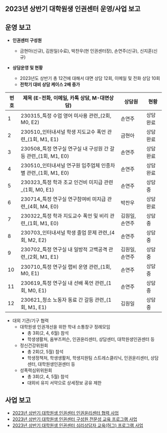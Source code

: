 ## 2023년 상반기 대학원생 인권센터 운영/사업 보고

## 운영 보고

- **인권센터 구성원**
	- 금현아(신규), 김원일(수료), 박찬우(현 인권센터장), 손연주(신규), 신지훈(신규)

- **상담운영 및 현황**
	-	2023년도 상반기 총 12건에 대해서 대면 상담 12회, 이메일 및 전화 상담 10회
	- **전학기 대비 상담 케이스 2배 증가**

|	번호	|	제목 (E-전화, 이메일, 카톡 상담, M-대면상담)	|	상담원	|	현황	|
|---|---|---|---|
|   1  |  230315_특정 수업 영어 미사용 관련_(2회, M0, E2)  |	손연주	|   상담완료  |
|   2  |  230510_인터내셔널 학생 지도교수 폭언 관련_(1회, M1, E1)  |	금현아	|   상담완료  |
|   3  |  230508_특정 연구실 연구실 내 구성원 간 갈등 관련_(1회, M1, E0)  |	손연주	|   상담완료  |
|   4  |  230510_인터내셔널 연구원 입주업체 인종차별 관련_(1회, M1, E0)  |	손연주	|   상담완료  |
|   5  |  230323_특정 학과 조교 인건비 미지급 관련_(1회, M0, E1)  |	손연주	|   상담중  |
|   6  |  230714_특정 연구실 연구참여비 미지급 관련_(4회, M4, E0)  |	박찬우	|   상담완료  |
|   7  |  230322_특정 학과 지도교수 폭언 및 비리 관련_(1회, M1, E0)  |	김원일, 손연주	|   상담중  |
|   8  |  230703_인터내셔널 학생 졸업 문제 관련_(4회, M2, E2)  |	손연주	|   상담중  |
|   9  |  230702_특정 연구실 내 일방적 고백공격 관련_(2회, M1, E1)  |	김원일, 손연주	|   상담중  |
|   10  |  230710_특정 연구실 랩비 운영 관련_(1회, M0, E1)  |	손연주	|   상담중  |
|   11  |  230619_특정 연구실 내 선배 폭언 관련_(1회, M0, E1)  |	손연주	|   상담중  |
|   12  |  230621_청소 노동자 동료 간 갈등 관련_(1회, M1, E1)  |	김원일	|   상담중  |

- 대외 기관/기구 협력
	-	대학원생 인권개선을 위한 학내 소통창구 정례모임
		- 총 3회(2, 4, 6월) 참석 
		- 학생생활처, 옴부즈퍼슨, 인권윤리센터, 상담센터, 대학원생인권센터 등
	- 정신건강위원회
		- 총 2회(2, 5월) 참석  
		- 학생정책처, 학생생활처, 학생지원팀 스트레스클리닉, 인권윤리센터, 상담센터, 대학원생인권센터 등
	- 성폭력심위위원회
		- 총 3회(2, 4, 5월) 참석
		- 대외비 유지 서약으로 상세정보 공유 제한

## 사업 보고
- [2023년 상반기 대학원생 인권센터 인권윤리센터 협력 사업](대학원생인권센터-2023년-상반기-인권윤리센터협력사업-사업보고서.md)
- [2023년 상반기 대학원생 인권센터 구성원 전문성 교육 프로그램 사업](대학원생인권센터-2023년-상반기-구성원전문성교육프로그램사업-사업보고서.md) 
- [2023년 상반기 대학원생 인권센터 심리상담자 교육(허그) 프로그램 사업](대학원생인권센터-2023년-상반기-심리상담자교육(허그)프로그램사업-사업보고서.md) 
